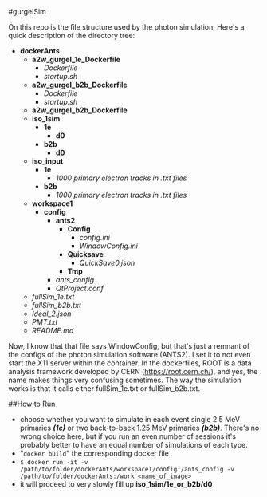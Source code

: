 #gurgelSim

On this repo is the file structure used by the photon simulation. Here's a quick description of the directory tree:

* **dockerAnts**
    * **a2w_gurgel_1e_Dockerfile**
        * *Dockerfile*
        * *startup.sh*
    * **a2w_gurgel_b2b_Dockerfile**
        * *Dockerfile*
        * *startup.sh*
    * **a2w_gurgel_b2b_Dockerfile**
    * **iso_1sim**
        * **1e**
            * **d0**
        * **b2b**
            * **d0**
    * **iso_input**
        * **1e**
            * *1000 primary electron tracks in .txt files*
        * **b2b**
            * *1000 primary electron tracks in .txt files*
    * **workspace1**
        * **config**
            * **ants2**
                * **Config**
                    * *config.ini*
                    * *WindowConfig.ini*
                * **Quicksave**
                    * *QuickSave0.json*
                * **Tmp**
            * *ants_config*
            * *QtProject.conf*
    * *fullSim_1e.txt*
    * *fullSim_b2b.txt*
    * *Ideal_2.json*
    * *PMT.txt*
    * *README.md*

Now, I know that that file says WindowConfig, but that's just a remnant of the configs of the photon simulation software (ANTS2). I set it to not even start the X11 server within the container. In the dockerfiles, ROOT is a data analysis framework developed by CERN (https://root.cern.ch/), and yes, the name makes things very confusing sometimes. The way the simulation works is that it calls either fullSim_1e.txt or fullSim_b2b.txt.

##How to Run

* choose whether you want to simulate in each event single 2.5 MeV primaries ***(1e)*** or two back-to-back 1.25 MeV primaries ***(b2b)***. There's no wrong choice here, but if you run an even number of sessions it's probably better to have an equal number of simulations of each type.
* "`docker build`" the corresponding docker file
* `$ docker run -it -v /path/to/folder/dockerAnts/workspace1/config:/ants_config -v /path/to/folder/dockerAnts:/work <name_of_image>`
* it will proceed to very slowly fill up **iso_1sim/1e_or_b2b/d0**